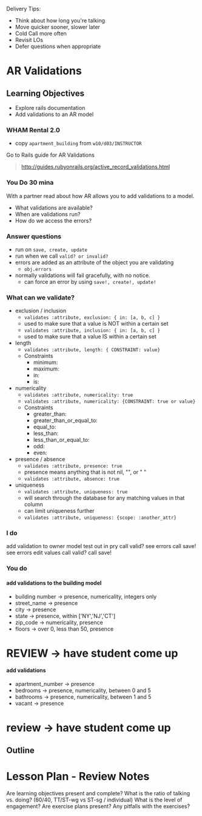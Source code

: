 Delivery Tips:

* Think about how long you're talking
* Move quicker sooner, slower later
* Cold Call more often
* Revisit LOs
* Defer questions when appropriate

# AR Validations

## Learning Objectives
- Explore rails documentation
- Add validations to an AR model

### WHAM Rental 2.0

- copy `apartment_building` from `w10/d03/INSTRUCTOR`

Go to Rails guide for AR Validations

> http://guides.rubyonrails.org/active_record_validations.html

### You Do 30 mina

With a partner read about how AR allows you to add validations to a model.

- What validations are available?
- When are validations run?
- How do we access the errors?

### Answer questions

- run on `save, create, update`
- run when we call `valid? or invalid?`
- errors are added as an attribute of the object you are validating
  - `obj.errors`
- normally validations will fail gracefully, with no notice.
  - can force an error by using `save!, create!, update!`

### What can we validate?
- exclusion / inclusion
  - `validates :attribute, exclusion: { in: [a, b, c] }`
  - used to make sure that a value is NOT within a certain set
  - `validates :attribute, inclusion: { in: [a, b, c] }`
  - used to make sure that a value IS within a certain set
- length
  - `validates :attribute, length: { CONSTRAINT: value}`
  - Constraints
    - minimum:
    - maximum:
    - in:
    - is:
- numericality
  - `validates :attribute, numericality: true`
  - `validates :attribute, numericality: {CONSTRAINT: true or value}`
  - Constraints
    - greater_than:
    - greater_than_or_equal_to:
    - equal_to:
    - less_than:
    - less_than_or_equal_to:
    - odd:
    - even:
- presence / absence
  - `validates :attribute, presence: true`
  - presence means anything that is not nil, "", or " "
  - `validates :attribute, absence: true`
- uniqueness
  - `validates :attribute, uniqueness: true`
  - will search through the database for any matching values in that column
  - can limit uniqueness further
  - `validates :attribute, uniqueness: {scope: :another_attr}`

### I do

add validation to owner model
test out in pry
call valid?
see errors
call save!
see errors
edit values
call valid?
call save!

### You do

#### add validations to the building model
- building number -> presence, numericality, integers only
- street_name -> presence
- city -> presence
- state -> presence, within ['NY','NJ','CT']
- zip_code -> numericality, presence
- floors -> over 0, less than 50, presence

# REVIEW -> have student come up

#### add validations
- apartment_number -> presence
- bedrooms -> presence, numericality, between 0 and 5
- bathrooms -> presence, numericality, between 1 and 5
- vacant -> presence

# review -> have student come up


## Outline

# Lesson Plan - Review Notes

Are learning objectives present and complete?
What is the ratio of talking vs. doing? (60/40, TT/ST-wg vs ST-sg / individual)
What is the level of engagement?
Are exercise plans present?
Any pitfalls with the exercises?
